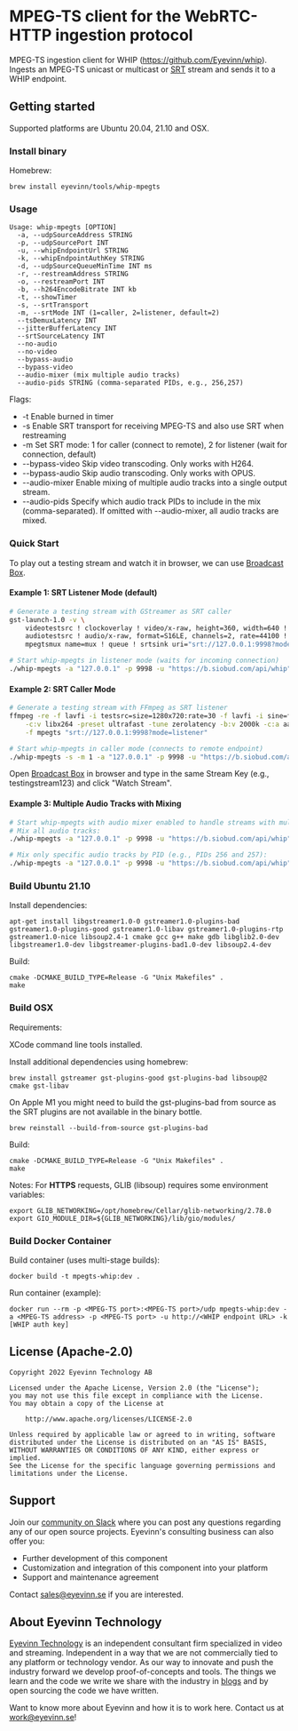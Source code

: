 # MPEG-TS client for the WebRTC-HTTP ingestion protocol

MPEG-TS ingestion client for WHIP (https://github.com/Eyevinn/whip). Ingests an MPEG-TS unicast or multicast or [SRT](https://srtalliance.org/) stream and sends it to a WHIP endpoint.

## Getting started

Supported platforms are Ubuntu 20.04, 21.10 and OSX.


### Install binary

Homebrew:

```
brew install eyevinn/tools/whip-mpegts
```

### Usage

```
Usage: whip-mpegts [OPTION]
  -a, --udpSourceAddress STRING
  -p, --udpSourcePort INT
  -u, --whipEndpointUrl STRING
  -k, --whipEndpointAuthKey STRING
  -d, --udpSourceQueueMinTime INT ms
  -r, --restreamAddress STRING
  -o, --restreamPort INT
  -b, --h264EncodeBitrate INT kb
  -t, --showTimer
  -s, --srtTransport
  -m, --srtMode INT (1=caller, 2=listener, default=2)
  --tsDemuxLatency INT
  --jitterBufferLatency INT
  --srtSourceLatency INT
  --no-audio
  --no-video
  --bypass-audio
  --bypass-video
  --audio-mixer (mix multiple audio tracks)
  --audio-pids STRING (comma-separated PIDs, e.g., 256,257)
```

Flags:

- \-t Enable burned in timer
- \-s Enable SRT transport for receiving MPEG-TS and also use SRT when restreaming
- \-m Set SRT mode: 1 for caller (connect to remote), 2 for listener (wait for connection, default)
- \--bypass-video Skip video transcoding. Only works with H264.
- \--bypass-audio Skip audio transcoding. Only works with OPUS.
- \--audio-mixer Enable mixing of multiple audio tracks into a single output stream.
- \--audio-pids Specify which audio track PIDs to include in the mix (comma-separated). If omitted with --audio-mixer, all audio tracks are mixed.

### Quick Start
To play out a testing stream and watch it in browser, we can use [Broadcast Box](https://github.com/Glimesh/broadcast-box).

#### Example 1: SRT Listener Mode (default)
```bash
# Generate a testing stream with GStreamer as SRT caller
gst-launch-1.0 -v \
    videotestsrc ! clockoverlay ! video/x-raw, height=360, width=640 ! videoconvert ! x264enc tune=zerolatency ! video/x-h264, profile=constrained-baseline ! mux. \
    audiotestsrc ! audio/x-raw, format=S16LE, channels=2, rate=44100 ! audioconvert ! voaacenc ! aacparse ! mux. \
    mpegtsmux name=mux ! queue ! srtsink uri="srt://127.0.0.1:9998?mode=caller" wait-for-connection=false

# Start whip-mpegts in listener mode (waits for incoming connection)
./whip-mpegts -a "127.0.0.1" -p 9998 -u "https://b.siobud.com/api/whip" -k "testingstream123" -s
```

#### Example 2: SRT Caller Mode
```bash
# Generate a testing stream with FFmpeg as SRT listener
ffmpeg -re -f lavfi -i testsrc=size=1280x720:rate=30 -f lavfi -i sine=frequency=1000:sample_rate=48000 \
    -c:v libx264 -preset ultrafast -tune zerolatency -b:v 2000k -c:a aac -b:a 128k \
    -f mpegts "srt://127.0.0.1:9998?mode=listener"

# Start whip-mpegts in caller mode (connects to remote endpoint)
./whip-mpegts -s -m 1 -a "127.0.0.1" -p 9998 -u "https://b.siobud.com/api/whip" -k "testingstream123"
```

Open [Broadcast Box](https://b.siobud.com) in browser and type in the same Stream Key (e.g., testingstream123) and click "Watch Stream".

#### Example 3: Multiple Audio Tracks with Mixing
```bash
# Start whip-mpegts with audio mixer enabled to handle streams with multiple audio tracks
# Mix all audio tracks:
./whip-mpegts -a "127.0.0.1" -p 9998 -u "https://b.siobud.com/api/whip" -k "testingstream123" -s --audio-mixer

# Mix only specific audio tracks by PID (e.g., PIDs 256 and 257):
./whip-mpegts -a "127.0.0.1" -p 9998 -u "https://b.siobud.com/api/whip" -k "testingstream123" -s --audio-mixer --audio-pids 256,257
```

### Build Ubuntu 21.10

Install dependencies:

```
apt-get install libgstreamer1.0-0 gstreamer1.0-plugins-bad gstreamer1.0-plugins-good gstreamer1.0-libav gstreamer1.0-plugins-rtp gstreamer1.0-nice libsoup2.4-1 cmake gcc g++ make gdb libglib2.0-dev libgstreamer1.0-dev libgstreamer-plugins-bad1.0-dev libsoup2.4-dev
```

Build:

```
cmake -DCMAKE_BUILD_TYPE=Release -G "Unix Makefiles" .
make
```

### Build OSX

Requirements:

XCode command line tools installed.

Install additional dependencies using homebrew:
```
brew install gstreamer gst-plugins-good gst-plugins-bad libsoup@2 cmake gst-libav
```

On Apple M1 you might need to build the gst-plugins-bad from source as the SRT plugins are not available in the binary bottle.

```
brew reinstall --build-from-source gst-plugins-bad
```

Build:

```
cmake -DCMAKE_BUILD_TYPE=Release -G "Unix Makefiles" .
make
```

Notes:
For **HTTPS** requests, GLIB (libsoup) requires some environment variables:
```
export GLIB_NETWORKING=/opt/homebrew/Cellar/glib-networking/2.78.0
export GIO_MODULE_DIR=${GLIB_NETWORKING}/lib/gio/modules/
```

### Build Docker Container

Build container (uses multi-stage builds):

```
docker build -t mpegts-whip:dev .
```

Run container (example):

```
docker run --rm -p <MPEG-TS port>:<MPEG-TS port>/udp mpegts-whip:dev -a <MPEG-TS address> -p <MPEG-TS port> -u http://<WHIP endpoint URL> -k [WHIP auth key]
```

## License (Apache-2.0)

```
Copyright 2022 Eyevinn Technology AB

Licensed under the Apache License, Version 2.0 (the "License");
you may not use this file except in compliance with the License.
You may obtain a copy of the License at

    http://www.apache.org/licenses/LICENSE-2.0

Unless required by applicable law or agreed to in writing, software
distributed under the License is distributed on an "AS IS" BASIS,
WITHOUT WARRANTIES OR CONDITIONS OF ANY KIND, either express or implied.
See the License for the specific language governing permissions and
limitations under the License.
```

## Support

Join our [community on Slack](http://slack.streamingtech.se) where you can post any questions regarding any of our open source projects. Eyevinn's consulting business can also offer you:

- Further development of this component
- Customization and integration of this component into your platform
- Support and maintenance agreement

Contact [sales@eyevinn.se](mailto:sales@eyevinn.se) if you are interested.

## About Eyevinn Technology

[Eyevinn Technology](https://www.eyevinntechnology.se) is an independent consultant firm specialized in video and streaming. Independent in a way that we are not commercially tied to any platform or technology vendor. As our way to innovate and push the industry forward we develop proof-of-concepts and tools. The things we learn and the code we write we share with the industry in [blogs](https://dev.to/video) and by open sourcing the code we have written.

Want to know more about Eyevinn and how it is to work here. Contact us at work@eyevinn.se!
